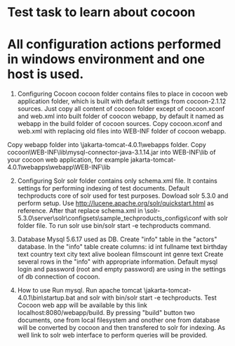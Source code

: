 # Test task to learn about cocoon
# All configuration actions performed in windows environment and one host is used.

1. Configuring Cocoon
  cocoon folder contains files to place in cocoon web application folder,
  which is built with default settings from cocoon-2.1.12 sources. 
  Just copy all content of cocoon folder except of cocoon.xconf and web.xml into built folder of coocon webapp, 
  by default it named as webapp in the build folder of cocoon sources.
  Copy cocoon.xconf and web.xml with replacing old files into WEB-INF folder of cocoon webapp.

  Copy webapp folder into \jakarta-tomcat-4.0.1\webapps folder.
  Copy cocoon\WEB-INF\lib\mysql-connector-java-3.1.14.jar into WEB-INF\lib of your cocoon web application, for example
  jakarta-tomcat-4.0.1\webapps\webapp\WEB-INF\lib

  
2. Configuring Solr
  solr folder contains only schema.xml file. It contains settings for performing indexing of test documents.
  Default techproducts core of solr used for test purposes. Dowload solr 5.3.0 and perform setup. Use http://lucene.apache.org/solr/quickstart.html 
  as reference. After that replace schema.xml in
  \solr-5.3.0\server\solr\configsets\sample_techproducts_configs\conf with solr folder file.
  To run solr use bin/solr start -e techproducts command.

3. Database
   Mysql 5.6.17 used as DB. Create "info" table in the "actors" database. In the "info" table create columns:
  id        int 
	fullname  text
	birthday  text
	country   text
	city      text
	alive     boolean
	filmscount int
	genre     text
	Create several rows in the "info" with appropriate information.
	Default mysql login and password (root and empty password) are using in the settings of db connection of cocoon.
  
4. How to use
  Run mysql.
  Run apache tomcat \jakarta-tomcat-4.0.1\bin\startup.bat and solr with bin/solr start -e techproducts. 
  Test Cocoon web app will be available by this link localhost:8080/webapp/build.
  By pressing "build" button two documents, one from local filesystem and onother one from database will be converted by cocoon and then transfered 
  to solr for indexing. As well link to solr web interface to perform queries will be provided.
